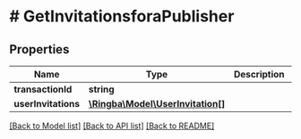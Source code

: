 # # GetInvitationsforaPublisher

## Properties

Name | Type | Description | Notes
------------ | ------------- | ------------- | -------------
**transactionId** | **string** |  |
**userInvitations** | [**\Ringba\Model\UserInvitation[]**](UserInvitation.md) |  |

[[Back to Model list]](../../README.md#models) [[Back to API list]](../../README.md#endpoints) [[Back to README]](../../README.md)
